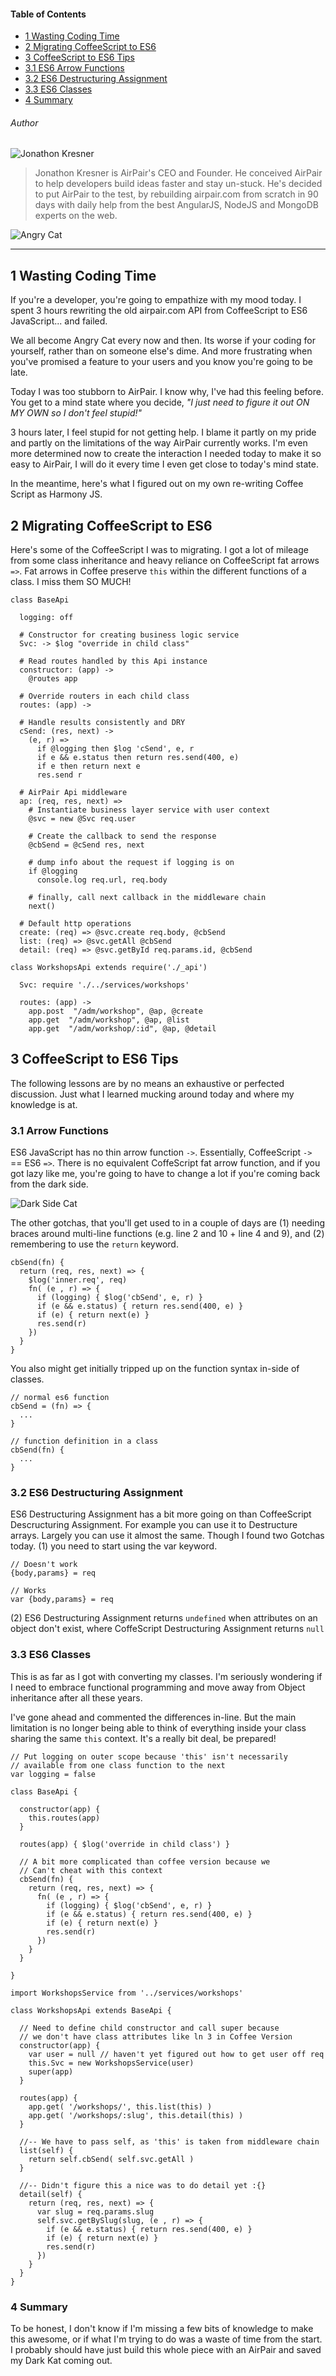 #### Table of Contents
- [1 Wasting Coding Time](#wasting-coding-time)
- [2 Migrating CoffeeScript to ES6](#2-migratingcoffee-script-to-es6)
- [3 CoffeeScript to ES6 Tips](#3-coffeescript-to-es6-tips)
- [3.1 ES6 Arrow Functions](#3-1-es6-arrow-functions)
- [3.2 ES6 Destructuring Assignment](#3-2-es6-destructuring-assignment) 
- [3.3 ES6 Classes](#3-3-es6-classes)
- [4 Summary](#4-summary)

###### Author
![Jonathon Kresner](//gravatar.com/avatar/780d02a99798886da48711d8104801a4?s=100) 

> Jonathon Kresner is AirPair's CEO and Founder. He conceived AirPair to help developers build ideas faster and stay un-stuck. He's decided to put AirPair to the test, by rebuilding airpair.com from scratch in 90 days with daily help from the best AngularJS, NodeJS and MongoDB experts on the web.

![Angry Cat](//i.huffpost.com/gen/1164240/thumbs/o-GRUMPY-CAT-MOVIE-facebook.jpg) 

---

## 1 Wasting Coding Time
If you're a developer, you're going to empathize with my mood today. I spent 3 hours rewriting the old airpair.com API from CoffeeScript to ES6 JavaScript... and failed.

We all become Angry Cat every now and then. Its worse if your coding for yourself, rather than on someone else's dime. And more frustrating when you've promised a feature to your users and you know you're going to be late.

Today I was too stubborn to AirPair. I know why, I've had this feeling before. You get to a mind state where you decide, *"I just need to figure it out ON MY OWN so I don't feel stupid!"*

3 hours later, I feel stupid for not getting help. I blame it partly on my pride and partly on the limitations of the way AirPair currently works. I'm even more determined now to create the interaction I needed today to make it so easy to AirPair, I will do it every time I even get close to today's mind state.

In the meantime, here's what I figured out on my own re-writing Coffee Script as Harmony JS.

## 2 Migrating CoffeeScript to ES6

Here's some of the CoffeeScript I was to migrating. I got a lot of mileage from some class inheritance and heavy reliance on CoffeeScript fat arrows `=>`. Fat arrows in Coffee preserve `this` within the different functions of a class. I miss them SO MUCH! 

<!--?prettify lang=coffeescript linenums=true?-->    

    class BaseApi
      
      logging: off
      
      # Constructor for creating business logic service 
      Svc: -> $log "override in child class"

      # Read routes handled by this Api instance
      constructor: (app) ->
        @routes app

      # Override routers in each child class
      routes: (app) ->

      # Handle results consistently and DRY
      cSend: (res, next) ->
        (e, r) =>
          if @logging then $log 'cSend', e, r
          if e && e.status then return res.send(400, e)
          if e then return next e
          res.send r

      # AirPair Api middleware
      ap: (req, res, next) =>
        # Instantiate business layer service with user context
        @svc = new @Svc req.user

        # Create the callback to send the response
        @cbSend = @cSend res, next
    
        # dump info about the request if logging is on
        if @logging
          console.log req.url, req.body

        # finally, call next callback in the middleware chain
        next()

      # Default http operations
      create: (req) => @svc.create req.body, @cbSend
      list: (req) => @svc.getAll @cbSend
      detail: (req) => @svc.getById req.params.id, @cbSend



<!--?prettify lang=coffeescript linenums=true?-->    

    class WorkshopsApi extends require('./_api')

      Svc: require './../services/workshops'

      routes: (app) ->
        app.post  "/adm/workshop", @ap, @create
        app.get  "/adm/workshop", @ap, @list
        app.get  "/adm/workshop/:id", @ap, @detail



## 3 CoffeeScript to ES6 Tips

The following lessons are by no means an exhaustive or perfected discussion. Just what I learned mucking around today and where my knowledge is at.

### 3.1 Arrow Functions

ES6 JavaScript has no thin arrow function `->`. Essentially, CoffeeScript `->` == ES6 `=>`. There is no equivalent CoffeScript fat arrow function, and if you got lazy like me, you're going to have to change a lot if you're coming back from the dark side.

![Dark Side Cat](//www.starwarscats.com/wp-content/uploads/2013/01/darth-vader-cat.jpg) 

The other gotchas, that you'll get used to in a couple of days are (1) needing braces around multi-line functions (e.g. line 2 and 10 + line 4 and 9), and (2) remembering to use the `return` keyword.

<!--?prettify lang=javascript linenums=true?-->   
    
    cbSend(fn) {
      return (req, res, next) => {
        $log('inner.req', req)
        fn( (e , r) => {
          if (logging) { $log('cbSend', e, r) }
          if (e && e.status) { return res.send(400, e) }
          if (e) { return next(e) }
          res.send(r)
        })
      }
    }

You also might get initially tripped up on the function syntax in-side of classes.

<!--?prettify lang=javascript linenums=true?-->   

    // normal es6 function
    cbSend = (fn) => {
      ...
    }
    
    // function definition in a class
    cbSend(fn) {
      ...
    }

### 3.2 ES6 Destructuring Assignment

ES6 Destructuring Assignment has a bit more going on than CoffeeScript Descructuring Assignment. For example you can use it to Destructure arrays. Largely you can use it almost the same. Though I found two Gotchas today. (1) you need to start using the var keyword.

<!--?prettify lang=javascript linenums=true?-->   

    // Doesn't work
    {body,params} = req
    
    // Works
    var {body,params} = req

(2) ES6 Destructuring Assignment returns `undefined` when attributes on an object don't exist, where CoffeScript Destructuring Assignment returns `null`


### 3.3 ES6 Classes

This is as far as I got with converting my classes. I'm seriously wondering if I need to embrace functional programming and move away from Object inheritance after all these years.

I've gone ahead and commented the differences in-line. But the main limitation is no longer being able to think of everything inside your class sharing the same `this` context. It's a really bit deal, be prepared!

<!--?prettify lang=javascript linenums=true?-->   

    // Put logging on outer scope because 'this' isn't necessarily
    // available from one class function to the next
    var logging = false

    class BaseApi {
      
      constructor(app) {
        this.routes(app)
      }

      routes(app) { $log('override in child class') }

      // A bit more complicated than coffee version because we
      // Can't cheat with this context
      cbSend(fn) {
        return (req, res, next) => {
          fn( (e , r) => {
            if (logging) { $log('cbSend', e, r) }
            if (e && e.status) { return res.send(400, e) }
            if (e) { return next(e) }
            res.send(r)
          })
        }
      }

    }

<!--?prettify lang=javascript linenums=true?-->   

    import WorkshopsService from '../services/workshops'

    class WorkshopsApi extends BaseApi {

      // Need to define child constructor and call super because
      // we don't have class attributes like ln 3 in Coffee Version
      constructor(app) {
        var user = null // haven't yet figured out how to get user off req
        this.Svc = new WorkshopsService(user)
        super(app)
      }

      routes(app) {
        app.get( '/workshops/', this.list(this) )
        app.get( '/workshops/:slug', this.detail(this) )
      }

      //-- We have to pass self, as 'this' is taken from middleware chain
      list(self) {
        return self.cbSend( self.svc.getAll )
      }

      //-- Didn't figure this a nice was to do detail yet :{}
      detail(self) {
        return (req, res, next) => {
          var slug = req.params.slug
          self.svc.getBySlug(slug, (e , r) => {
            if (e && e.status) { return res.send(400, e) }
            if (e) { return next(e) }
            res.send(r)
          })
        }    
      }
    }


### 4 Summary

To be honest, I don't know if I'm missing a few bits of knowledge to make this awesome, or if what I'm trying to do was a waste of time from the start. I probably should have just build this whole piece with an AirPair and saved my Dark Kat coming out.